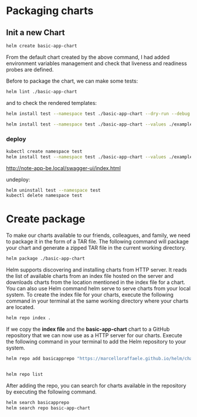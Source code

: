 # Packaging charts

## Init a new Chart

```bash
helm create basic-app-chart
```

From the default chart created by the above command, I had added environment variables management and check that liveness and readiness probes are defined.

Before to package the chart, we can make some tests:
```bash
helm lint ./basic-app-chart
```

and to check the rendered templates:
```bash
helm install test --namespace test ./basic-app-chart --dry-run --debug

helm install test --namespace test ./basic-app-chart --values ./example-values.yaml --dry-run --debug
```

### deploy
```bash
kubectl create namespace test
helm install test --namespace test ./basic-app-chart --values ./example-values.yaml
```

http://note-app-be.local/swagger-ui/index.html

undeploy:
```bash
helm uninstall test --namespace test
kubectl delete namespace test
```

# Create package
To make our charts available to our friends, colleagues, and family, we need to package it in the form of a TAR file. The following command will package your chart and generate a zipped TAR file in the current working directory.
```bash
helm package ./basic-app-chart
```

Helm supports discovering and installing charts from HTTP server. It reads the list of available charts from an index file hosted on the server and downloads charts from the location mentioned in the index file for a chart.
You can also use Helm command helm serve to serve charts from your local system.
To create the index file for your charts, execute the following command in your terminal at the same working directory where your charts are located.

```bash
helm repo index .
```

If we copy the **index file** and the **basic-app-chart** chart to a GitHub repository that we can now use as a HTTP server for our charts. Execute the following command in your terminal to add the Helm repository to your system.

```bash
helm repo add basicapprepo "https://marcelloraffaele.github.io/helm/charts/"


helm repo list
```

After adding the repo, you can search for charts available in the repository by executing the following command.
```bash
helm search basicapprepo
helm search repo basic-app-chart

``` 